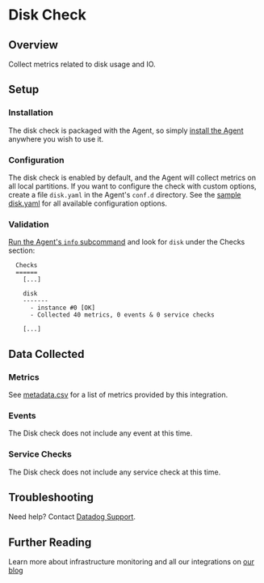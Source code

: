 # Disk Check

## Overview

Collect metrics related to disk usage and IO.

## Setup
### Installation

The disk check is packaged with the Agent, so simply [install the Agent](https://app.datadoghq.com/account/settings#agent) anywhere you wish to use it.

### Configuration

The disk check is enabled by default, and the Agent will collect metrics on all local partitions. If you want to configure the check with custom options, create a file `disk.yaml` in the Agent's `conf.d` directory. See the [sample disk.yaml](https://github.com/DataDog/integrations-core/blob/master/disk/conf.yaml.default) for all available configuration options.

### Validation

[Run the Agent's `info` subcommand](https://docs.datadoghq.com/agent/faq/agent-status-and-information/) and look for `disk` under the Checks section:

```
  Checks
  ======
    [...]

    disk
    -------
      - instance #0 [OK]
      - Collected 40 metrics, 0 events & 0 service checks

    [...]
```

## Data Collected
### Metrics

See [metadata.csv](https://github.com/DataDog/integrations-core/blob/master/disk/metadata.csv) for a list of metrics provided by this integration.

### Events
The Disk check does not include any event at this time.

### Service Checks
The Disk check does not include any service check at this time.

## Troubleshooting
Need help? Contact [Datadog Support](http://docs.datadoghq.com/help/).

## Further Reading
Learn more about infrastructure monitoring and all our integrations on [our blog](https://www.datadoghq.com/blog/)
